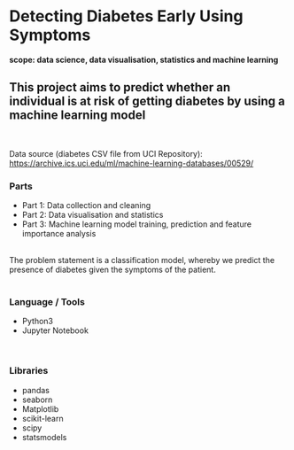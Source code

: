 # Detecting Diabetes Early Using Symptoms

**scope: data science, data visualisation, statistics and machine learning**

## This project aims to predict whether an individual is at risk of getting diabetes by using a machine learning model
<br>

Data source (diabetes CSV file from UCI Repository): https://archive.ics.uci.edu/ml/machine-learning-databases/00529/

### Parts

- Part 1: Data collection and cleaning
- Part 2: Data visualisation and statistics
- Part 3: Machine learning model training, prediction and feature importance analysis

<br>
The problem statement is a classification model, whereby we predict the presence of diabetes given the symptoms of the patient.
<br>
<br>

### Language / Tools
- Python3
- Jupyter Notebook
<br>

### Libraries
- pandas
- seaborn
- Matplotlib
- scikit-learn
- scipy
- statsmodels
